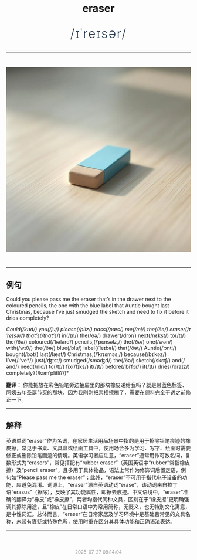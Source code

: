 <div align="center">

# eraser

<div style="margin: 30px 0;">
<h1 style="font-size: 2.5em; font-weight: 300; letter-spacing: 2px; margin: 0; color: #2c3e50;">
/ɪˈreɪsər/
</h1>
</div>

</div>

---

<div align="center" style="margin: 40px 0;">

![eraser](images/eraser.png)

</div>

---

## 例句

Could you please pass me the eraser that’s in the drawer next to the coloured pencils, the one with the blue label that Auntie bought last Christmas, because I’ve just smudged the sketch and need to fix it before it dries completely?

*Could(/kʊd/) you(/ju/) please(/pliz/) pass(/pæs/) me(/mi/) the(/ðə/) eraser(/ɪˈreɪsər/) that’s(/that’s*/) in(/ɪn/) the(/ðə/) drawer(/drɔr/) next(/nɛkst/) to(/tɪ/) the(/ðə/) coloured(/ˈkələrd/) pencils,(/ˈpɛnsəlz,/) the(/ðə/) one(/wən/) with(/wɪθ/) the(/ðə/) blue(/blu/) label(/ˈleɪbəl/) that(/ðət/) Auntie(/ˈɔnti/) bought(/bɔt/) last(/læst/) Christmas,(/ˈkrɪsməs,/) because(/bɪˈkəz/) I’ve(/i’ve*/) just(/ʤɪst/) smudged(/sməʤd/) the(/ðə/) sketch(/skɛʧ/) and(/ənd/) need(/nid/) to(/tɪ/) fix(/fɪks/) it(/ɪt/) before(/ˌbiˈfɔr/) it(/ɪt/) dries(/draɪz/) completely?(/kəmˈplitli?/)*

**翻译：** 你能把放在彩色铅笔旁边抽屉里的那块橡皮递给我吗？就是带蓝色标签、阿姨去年圣诞节买的那块，因为我刚刚把素描擦糊了，需要在颜料完全干透之前修正一下。

---

## 解释

英语单词“eraser”作为名词，在家居生活用品场景中指的是用于擦除铅笔痕迹的橡皮擦，常见于书桌、文具盒或绘画工具中，使用场合多为学习、写字、绘画时需要修正或删除铅笔画迹的情境。英语学习者应注意，“eraser”通常用作可数名词，复数形式为“erasers”，常见搭配有“rubber eraser”（英国英语中“rubber”常指橡皮擦）及“pencil eraser”，且多用于具体物品，语法上常作为修饰词后置定语，例句如“Please pass me the eraser”；此外，“eraser”不可用于指代电子设备的功能，应避免混淆。词源上，“eraser”源自英语动词“erase”，该动词来自拉丁语“erasus”（擦除），反映了其功能属性，即擦去痕迹。中文语境中，“eraser”准确的翻译为“橡皮”或“橡皮擦”，两者均指代同种文具，区别在于“橡皮擦”更明确强调其擦除用途，且“橡皮”在日常口语中为常用简称，无贬义，也无特别文化寓意，是中性词汇。总体而言，“eraser”在日常家居及学习环境中是基础且常见的文具名称，未带有褒贬或特殊色彩，使用时重在区分其具体功能和正确语法表达。


---

<div align="center" style="margin-top: 50px;">
<small style="color: #999; font-size: 0.9em;">2025-07-27 09:14:04</small>
</div>
